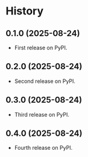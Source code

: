 # History

## 0.1.0 (2025-08-24)

* First release on PyPI.

## 0.2.0 (2025-08-24)

* Second release on PyPI.

## 0.3.0 (2025-08-24)

* Third release on PyPI.

## 0.4.0 (2025-08-24)

* Fourth release on PyPI.